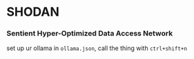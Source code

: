 # SHODAN
### Sentient Hyper-Optimized Data Access Network 

set up ur ollama in `ollama.json`, call the thing with `ctrl+shift+n`
